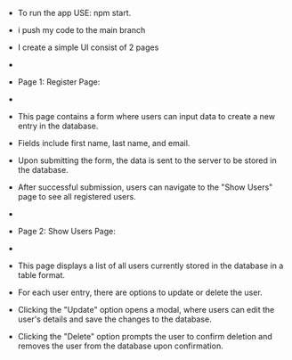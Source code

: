 - To run the app USE: npm start.

- i push my code to the main branch
- I create a simple UI consist of 2 pages
-
- Page 1: Register Page:
-
- This page contains a form where users can input data to create a new entry in the database.
- Fields include first name, last name, and email.
- Upon submitting the form, the data is sent to the server to be stored in the database.
- After successful submission, users can navigate to the "Show Users" page to see all registered users.
-
- Page 2: Show Users Page:
-
- This page displays a list of all users currently stored in the database in a table format.
- For each user entry, there are options to update or delete the user.
- Clicking the "Update" option opens a modal, where users can edit the user's details and save the changes to the database.
- Clicking the "Delete" option prompts the user to confirm deletion and removes the user from the database upon confirmation.
